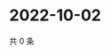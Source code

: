 # 2022-10-02

共 0 条

<!-- BEGIN WEIBO -->
<!-- 最后更新时间 Sun Oct 02 2022 12:18:48 GMT+0800 (China Standard Time) -->

<!-- END WEIBO -->
